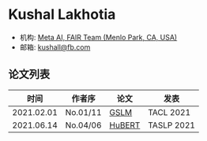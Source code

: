 # Kushal Lakhotia

- 机构: [Meta AI, FAIR Team (Menlo Park, CA, USA)](../Institutions/Meta.AI.md)
- 邮箱: kushall@fb.com

## 论文列表

| 时间 | 作者序 | 论文 | 发表 |
|:-:|:-:|---|---|
| 2021.02.01 | No.01/11 | [GSLM](../Models/Speech_LLM/2021.02.01_GSLM.md) | TACL 2021 |
| 2021.06.14 | No.04/06 | [HuBERT](../Models/Speech_Representaion/2021.06.14_HuBERT.md) | TASLP 2021 |